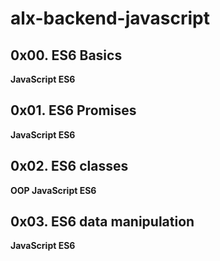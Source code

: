 # alx-backend-javascript

## 0x00. ES6 Basics

**JavaScript ES6**

## 0x01. ES6 Promises

**JavaScript ES6**

## 0x02. ES6 classes

**OOP JavaScript ES6**

## 0x03. ES6 data manipulation

**JavaScript ES6**
